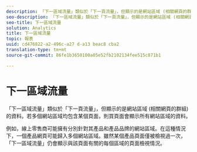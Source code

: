 ```yaml
---
description: 「下一區域流量」類似於「下一頁流量」，但顯示的是網站區域 (相關網頁的群組) 的資料。若多個網站區域均包含某個頁面，則買頁面會顯示所有網站區域的資料。
seo-description: 「下一區域流量」類似於「下一頁流量」，但顯示的是網站區域 (相關網頁的群組) 的資料。若多個網站區域均包含某個頁面，則買頁面會顯示所有網站區域的資料。
seo-title: 下一區域流量
solution: Analytics
title: 下一區域流量
topic: 報表
uuid: cd476822-a2-496c-a27 d-a13 beac8 cba2
translation-type: tm+mt
source-git-commit: 86fe1b3650100a05e52fb2102134fee515c871b1

---
```



# 下一區域流量

「下一區域流量」類似於「下一頁流量」，但顯示的是網站區域 (相關網頁的群組) 的資料。若多個網站區域均包含某個頁面，則買頁面會顯示所有網站區域的資料。

例如，線上零售商可能擁有分別針對其產品和產品品牌的網站區域。在這種情況下，一個產品網頁可能歸入多個網站區域。雖然某個產品頁面僅被檢視過一次，「下一區域流量」仍會顯示與該頁面有關的每個區域的頁面檢視情況。
